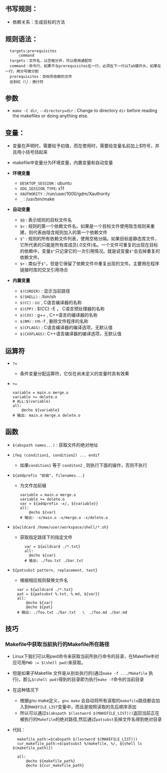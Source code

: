 ## 书写规则：

+ 依赖关系：生成目标的方法

## 规则语法：
```
  targets:prerequisites
      command
  targets：文件名，以空格分开，可以使用通配符
  command：命令行，如果不与prerequisites在一行，必须在下一行以Tab键开头，如果在一行，用分号做分割
  prerequisites：目标所依赖的文件
  反斜杠（\）：换行符
```

## 参数

+ `make -C dir`, `--directory=dir` : Change to directory `dir` before reading the makefiles or doing anything else.

## 变量：

+ 变量在声明时，需要给予初值，而在使用时，需要给变量名前加上$符号，并且用小括号括起来
+ makefile中变量分为环境变量，内置变量和自动变量
+ **环境变量**
  - `DESKTOP_SESSION` : ubuntu
  - `XDG_SESSION_TYPE`: x11
  - `XAUTHORITY`      : /run/user/1000/gdm/Xauthority
  - `_`               : /usr/bin/make

+ **自动变量**
  - `$@` : 表示规则的目标文件名
  - `$<` : 规则的第一个依赖文件名。如果是一个目标文件使用隐含规则来重建，则代表由隐含规则加入的第一个依赖文件
  - `$^` : 规则的所有依赖文件列表，使用空格分隔。如果目标是静态库文件，它所代表的只能是所有库成员(.0文件)名。一个文件可重复的出现在目标的依赖中，变量`$^`只记录它的一次引用情况。就是说变量`$^`会去掉重复的依赖文件。
  - `$+` : 类似于`$^`，但是它保留了依赖文件中重复出现的文件。主要用在程序链接时库的交叉引用场合
  
+ **内置变量**
  - `$(CURDIR)` : 显示当前路径
  - `$(SHELL)`  : /bin/sh
  - `$(CC)`     : cc , C语言编译器的名称
  - `$(CPP)`    : $(CC) -E ， C语言预处理器的名称
  - `$(CXX)`    : g++ , C++语言的编译器的名称
  - `$(RM)`     : rm -f , 删除文件程序的名称
  - `$(CFLAGS)` : C语言编译器的编译选项，无默认值
  - `$(CXXFLAGS)`: C++语言编译器的编译选项，无默认值

## 运算符

+ `?=`
  + 条件变量分配运算符，它仅在尚未定义的变量时具有效果

+ ` += `
    ```
    variable = main.o merge.o
    variable += delete.o
    # ALL:$(variable)
    all:
    	@echo ${variable} 
    # 输出: main.o merge.o delete.o
    ```

## 函数

+ `$(abspath names...)` : 获取文件的绝对地址 

+ `ifeq (condition1, condition2) ... endif`   
  + 如果`condition1` 等于 `conditon2` , 则执行下面的操作，否则不执行

+ `${addprefix "前缀", filenames...}`  
  + 为文件加前缀
    ```
    variable = main.o merge.o
    variable += delete.o
    var = ${addprefix -x/, ${variable}}
    all:
    	@echo ${var} 
    # 输出: -x/main.o -x/merge.o -x/delete.o
    ```
+ `${wildcard /home/user/workspace/shell/*.sh}`  
  + 获取指定路径下的指定文件
    ```
      var = ${wildcard ./*.txt}
      all:
      	@echo ${var} 
      # 输出: ./foo.txt ./bar.txt

    ```
+ `${patsubst pattern, replacement, text}` 
  + 根据相应规则替换文件名
  ```
    var = ${wildcard ./*.txt}
    pat = ${patsubst %.txt, %.md, ${var}}
    all:
    	@echo ${var} 
    	@echo ${pat}
    # 输出: ./foo.txt ./bar.txt   \  ./foo.md ./bar.md
  ```

## 技巧

### Makefile中获取当前执行的Makefile所在路径

+ Linux下我们可以用pwd命令来获取当前所执行命令的目录，在Makefile中对应可用`PWD := $(shell pwd)`来获取。
  
+ 但是如果子Makefile 文件是从别处执行的(通过`make -f .../Makefile` 执行)，那么`$(shell pwd)`得到的目录即为执行`make -f`命令的当前目录
+ 在这种情况下
  + 根据gnu make定义，`gnu make` 会自动将所有读取的`makefile`路径都会加入到`MAKEFILE_LIST`变量中，而且是按照读取的先后顺序添加
  + 所以可以通过`$(abspath $(lastword $(MAKEFILE_LIST)))`返回当前正在被执行的`Makefile`的绝对路径,然后通过`patsubst`去掉文件名得到绝对目录
  
+ 代码：
  ```
    makefile_path:=$(abspath $(lastword $(MAKEFILE_LIST)))
    cur_makefile_path:=$(patsubst %/makefile, %/, ${shell ls $(makefile_path)})

    all:
    	@echo ${makefile_path}
    	@echo ${cur_makefile_path}
  ``` 